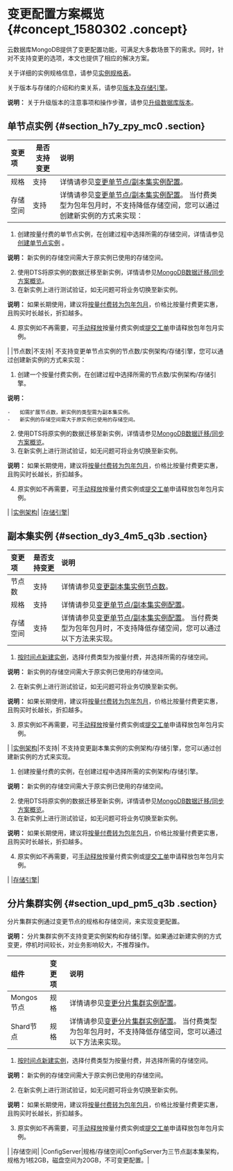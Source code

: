 # 变更配置方案概览 {#concept_1580302 .concept}

云数据库MongoDB提供了变更配置功能，可满足大多数场景下的需求。同时，针对不支持变更的选项，本文也提供了相应的解决方案。

关于详细的实例规格信息，请参见[实例规格表](../../../../cn.zh-CN/产品简介/实例规格表.md#)。

关于版本与存储的介绍和约束关系，请参见[版本及存储引擎](../../../../cn.zh-CN/产品简介/版本及存储引擎.md#)。

**说明：** 关于升级版本的注意事项和操作步骤，请参见[升级数据库版本](cn.zh-CN/用户指南/实例管理/升级数据库版本.md#)。

## 单节点实例 {#section_h7y_zpy_mc0 .section}

|变更项|是否支持变更|说明|
|:--|------|:-|
|规格|支持|详情请参见[变更单节点/副本集实例配置](cn.zh-CN/用户指南/实例管理/变更单节点__副本集实例配置.md#)。|
|存储空间|支持|详情请参见[变更单节点/副本集实例配置](cn.zh-CN/用户指南/实例管理/变更单节点__副本集实例配置.md#)。 当付费类型为包年包月时，不支持降低存储空间，您可以通过创建新实例的方式来实现：

 1.  创建按量付费的单节点实例，在创建过程中选择所需的存储空间，详情请参见[创建单节点实例](../../../../cn.zh-CN/单节点快速入门/创建单节点实例.md#) 。

**说明：** 新实例的存储空间需大于原实例已使用的存储空间。

2.  使用DTS将原实例的数据迁移至新实例，详情请参见[MongoDB数据迁移/同步方案概览](cn.zh-CN/用户指南/数据迁移__同步/MongoDB数据迁移__同步方案概览.md#)。
3.  在新实例上进行测试验证，如无问题可将业务切换至新实例。

**说明：** 如果长期使用，建议将[按量付费转为包年包月](cn.zh-CN/用户指南/计费管理/按量付费转包年包月.md#)，价格比按量付费更实惠，且购买时长越长，折扣越多。

4.  原实例如不再需要，可[手动释放](cn.zh-CN/用户指南/实例管理/释放实例.md#)按量付费实例或[提交工单](https://selfservice.console.aliyun.com/ticket/createIndex)申请释放包年包月实例。

 |
|节点数|不支持| 不支持变更单节点实例的节点数/实例架构/存储引擎，您可以通过创建新实例的方式来实现：

 1.  创建一个按量付费实例，在创建过程中选择所需的节点数/实例架构/存储引擎。

**说明：** 

    -   如需扩展节点数，新实例的类型需为副本集实例。
    -   新实例的存储空间需大于原实例已使用的存储空间。
2.  使用DTS将原实例的数据迁移至新实例，详情请参见[MongoDB数据迁移/同步方案概览](cn.zh-CN/用户指南/数据迁移__同步/MongoDB数据迁移__同步方案概览.md#)。
3.  在新实例上进行测试验证，如无问题可将业务切换至新实例。

**说明：** 如果长期使用，建议将[按量付费转为包年包月](cn.zh-CN/用户指南/计费管理/按量付费转包年包月.md#)，价格比按量付费更实惠，且购买时长越长，折扣越多。

4.  原实例如不再需要，可[手动释放](cn.zh-CN/用户指南/实例管理/释放实例.md#)按量付费实例或[提交工单](https://selfservice.console.aliyun.com/ticket/createIndex)申请释放包年包月实例。

 |
|[实例架构](../../../../cn.zh-CN/产品简介/什么是云数据库MongoDB版.md#section_r8z_cic_h4w)|
|[存储引擎](../../../../cn.zh-CN/产品简介/版本及存储引擎.md#section_rsk_bwc_bfb)|

## 副本集实例 {#section_dy3_4m5_q3b .section}

|变更项|是否支持变更|说明|
|:--|------|:-|
|节点数|支持|详情请参见[变更副本集实例节点数](cn.zh-CN/用户指南/实例管理/变更副本集实例节点数.md#)。|
|规格|支持|详情请参见[变更单节点/副本集实例配置](cn.zh-CN/用户指南/实例管理/变更单节点__副本集实例配置.md#)。|
|存储空间|支持|详情请参见[变更单节点/副本集实例配置](cn.zh-CN/用户指南/实例管理/变更单节点__副本集实例配置.md#)。 当付费类型为包年包月时，不支持降低存储空间，您可以通过以下方法来实现。

 1.  [按时间点新建实例](cn.zh-CN/用户指南/数据恢复/按时间点新建实例.md#)，选择付费类型为按量付费，并选择所需的存储空间。

**说明：** 新实例的存储空间需大于原实例已使用的存储空间。

2.  在新实例上进行测试验证，如无问题可将业务切换至新实例。

**说明：** 如果长期使用，建议将[按量付费转为包年包月](cn.zh-CN/用户指南/计费管理/按量付费转包年包月.md#)，价格比按量付费更实惠，且购买时长越长，折扣越多。

3.  原实例如不再需要，可[手动释放](cn.zh-CN/用户指南/实例管理/释放实例.md#)按量付费实例或[提交工单](https://selfservice.console.aliyun.com/ticket/createIndex)申请释放包年包月实例。

 |
|[实例架构](../../../../cn.zh-CN/产品简介/什么是云数据库MongoDB版.md#section_r8z_cic_h4w)|不支持| 不支持变更副本集实例的实例架构/存储引擎，您可以通过创建新实例的方式来实现。

 1.  创建按量付费的实例，在创建过程中选择所需的实例架构/存储引擎。

**说明：** 新实例的存储空间需大于原实例已使用的存储空间。

2.  使用DTS将原实例的数据迁移至新实例，详情请参见[MongoDB数据迁移/同步方案概览](cn.zh-CN/用户指南/数据迁移__同步/MongoDB数据迁移__同步方案概览.md#)。
3.  在新实例上进行测试验证，如无问题可将业务切换至新实例。

**说明：** 如果长期使用，建议将[按量付费转为包年包月](cn.zh-CN/用户指南/计费管理/按量付费转包年包月.md#)，价格比按量付费更实惠，且购买时长越长，折扣越多。

4.  原实例如不再需要，可[手动释放](cn.zh-CN/用户指南/实例管理/释放实例.md#)按量付费实例或[提交工单](https://selfservice.console.aliyun.com/ticket/createIndex)申请释放包年包月实例。

 |
|[存储引擎](../../../../cn.zh-CN/产品简介/版本及存储引擎.md#section_rsk_bwc_bfb)|

## 分片集群实例 {#section_upd_pm5_q3b .section}

分片集群实例通过变更节点的规格和存储空间，来实现变更配置。

**说明：** 分片集群实例不支持变更实例架构和存储引擎。如果通过新建实例的方式变更，停机时间较长，对业务影响较大，不推荐操作。

|组件|变更项|说明|
|:-|:--|:-|
|Mongos节点|规格|详情请参见[变更分片集群实例配置](cn.zh-CN/用户指南/实例管理/变更分片集群实例配置.md#)。|
|Shard节点|规格|详情请参见[变更分片集群实例配置](cn.zh-CN/用户指南/实例管理/变更分片集群实例配置.md#)。 当付费类型为包年包月时，不支持降低存储空间，您可以通过以下方法来实现。

 1.  [按时间点新建实例](cn.zh-CN/用户指南/数据恢复/按时间点新建实例.md#)，选择付费类型为按量付费，并选择所需的存储空间。

**说明：** 新实例的存储空间需大于原实例已使用的存储空间。

2.  在新实例上进行测试验证，如无问题可将业务切换至新实例。

**说明：** 如果长期使用，建议将[按量付费转为包年包月](cn.zh-CN/用户指南/计费管理/按量付费转包年包月.md#)，价格比按量付费更实惠，且购买时长越长，折扣越多。

3.  原实例如不再需要，可[手动释放](cn.zh-CN/用户指南/实例管理/释放实例.md#)按量付费实例或[提交工单](https://selfservice.console.aliyun.com/ticket/createIndex)申请释放包年包月实例。

 |
|存储空间|
|ConfigServer|规格/存储空间|ConfigServer为三节点副本集架构，规格为1核2GB，磁盘空间为20GB，不可变更配置。|


